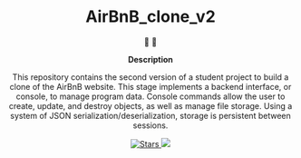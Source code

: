 <h1 align="center">
AirBnB_clone_v2
</h1>

<p align="center">
   📄 🚀
</p>

<p align="center">
  <strong>
   Description
  </strong>
</p>

<p align="center">
This repository contains the second version of a student project to build a clone of the AirBnB website. This stage implements a backend interface, or console, to manage program data. Console commands allow the user to create, update, and destroy objects, as well as manage file storage. Using a system of JSON serialization/deserialization, storage is persistent between sessions.

</p>

<p align="center">
   <a href="https://img.shields.io/github/stars/Prof-Percival/AirBnB_clone_v2?style=social">
  <img src="https://img.shields.io/github/stars/Prof-Percival/AirBnB_clone_v2?style=social" alt="Stars" />
 </a>

<a href="https://komarev.com/ghpvc/?username=Prof-Percival&color=green">
  <img src="https://komarev.com/ghpvc/?username=Prof-Percival&color=green" />
 </a>

</p>
